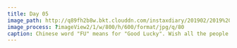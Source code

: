 ```yaml
---
title: Day 05
image_path: http://q89fh2b8w.bkt.clouddn.com/instaxdiary/201902/2019%202%209.jpg
image_process: ?imageView2/1/w/800/h/600/format/jpg/q/80
caption: Chinese word "FU" means for "Good Lucky". Wish all the people that suffered #coronavirus  will healthy and safe.
---
```


